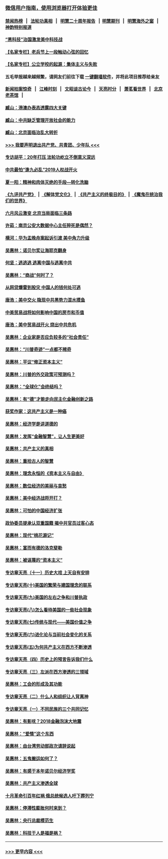 ### [微信用户指南，使用浏览器打开体验更佳](https://github.com/gfw-breaker/banned-news1/blob/master/indexes/wechat-guide.md?t=0)
#### [禁闻热榜](热点新闻.md?t=0)  &nbsp;&nbsp;|&nbsp;&nbsp; [法轮功真相](https://github.com/gfw-breaker/truth/blob/master/README.md?t=0) &nbsp;&nbsp;|&nbsp;&nbsp; [明慧二十周年报告](https://github.com/gfw-breaker/mh-reports/blob/master/README.md?t=0) &nbsp;&nbsp;|&nbsp;&nbsp;[明慧期刊](https://github.com/gfw-breaker/mh-qikan) &nbsp;&nbsp;|&nbsp;&nbsp; [明慧海外之窗](https://github.com/gfw-breaker/mh-news/blob/master/README.md?t=0) &nbsp;&nbsp;|&nbsp;&nbsp; [神韵特别报道](https://github.com/gfw-breaker/mh-news/blob/master/shenyun.md?t=0)
#### [“黑科技”治国激发美中科技战](../pages/nsc423/n11638056.md?t=02042311) 
#### [【名家专栏】老兵节上一段触动心弦的回忆](../pages/nsc423/n11646016.md?t=02042311) 
#### [【名家专栏】公立学校的起源：集体主义与失败](../pages/nsc423/n11601833.md?t=02042311) 
#### 五毛举报越来越频繁，请网友们前往下载 [一键翻墙软件](https://github.com/gfw-breaker/ssr-accounts)，并将此项目推荐给亲友
#### [新闻拍案惊奇](https://github.com/gfw-breaker/banned-news1/blob/master/pages/link4.md) &nbsp;&nbsp;|&nbsp;&nbsp; [江峰时刻](https://github.com/gfw-breaker/banned-news1/blob/master/pages/link4.md) &nbsp;&nbsp;|&nbsp;&nbsp; [文昭谈古论今](https://github.com/gfw-breaker/banned-news1/blob/master/pages/link4.md) &nbsp;&nbsp;|&nbsp;&nbsp; [天亮时分](https://github.com/gfw-breaker/banned-news1/blob/master/pages/link4.md) &nbsp;&nbsp;|&nbsp;&nbsp; [萧茗看世界](https://github.com/gfw-breaker/banned-news1/blob/master/pages/link4.md) &nbsp;&nbsp;|&nbsp;&nbsp; [北京老茶馆](https://github.com/gfw-breaker/banned-news1/blob/master/pages/link4.md) &nbsp;&nbsp;|&nbsp;&nbsp; 
#### [臧山：港澳办表态透露四大关键](../pages/nsc423/n11421628.md?t=02042311) 
#### [臧山：中共缺乏管理开放社会的能力](../pages/nsc423/n11407457.md?t=02042311) 
#### [臧山：北京面临治乱大转折](../pages/nsc423/n11406895.md?t=02042311) 
#### [>>> 我要声明退出共产党、共青团、少年队 <<<](https://github.com/begood0513/goodnews/blob/master/quit/letter.md) 
#### [专访胡平：20年打压 法轮功屹立不倒意义深远](../pages/nsc423/n11398800.md?t=02042311) 
#### [中共最怕“逢九必乱”2019人权战开火](../pages/nsc423/n11385248.md?t=02042311) 
#### [夏一阳：精神和肉体灭绝的手段—转化洗脑](../pages/nsc423/n11368250.md?t=02042311) 
#### [《九评共产党》](https://github.com/begood0513/9ping.md/blob/master/README.md) &nbsp;|&nbsp; [《解体党文化》](../../../../jtdwh.md/blob/master/README.md)  &nbsp;|&nbsp; [《共产主义的终极目的》](../../../../gczydzjmd.md/blob/master/README.md) &nbsp;|&nbsp; [《魔鬼在统治我们的世界》](../../../../mgztzwmdsj.md/blob/master/README.md) 
#### [六月风云激变 北京当局面临三条路](../pages/nsc423/n11313668.md?t=02042311) 
#### [许茹：南京公安大数据中心主任猝死是偶然？](../pages/nsc423/n11064744.md?t=02042311) 
#### [横河：华为孟晚舟案起诉引渡 美中角力升级](../pages/nsc423/n11027230.md?t=02042311) 
#### [吴惠林：诺贝尔奖让海耶克翻身](../pages/nsc423/n10890049.md?t=02042311) 
#### [何坚：逃逃逃 逃离中国与逃离中共](../pages/nsc423/n10592891.md?t=02042311) 
#### [吴惠林：“商战”何时了？](../pages/nsc423/n10573558.md?t=02042311) 
#### [从网贷爆雷到股灾 中国人的钱何处可逃](../pages/nsc423/n10572800.md?t=02042311) 
#### [唐浩：美中交火 隐现中共黑势力混水摸鱼](../pages/nsc423/n10544040.md?t=02042311) 
#### [中美贸易战将如何影响中国的房市和币值](../pages/nsc423/n10543697.md?t=02042311) 
#### [唐浩：美中贸易战开火 烧出中共危机](../pages/nsc423/n10540126.md?t=02042311) 
#### [吴惠林：企业家是否应负较多的“社会责任”](../pages/nsc423/n10535022.md?t=02042311) 
#### [吴惠林：“川普奇迹”一点都不稀奇](../pages/nsc423/n10512808.md?t=02042311) 
#### [吴惠林：平议“修正资本主义”](../pages/nsc423/n10495724.md?t=02042311) 
#### [吴惠林：川普的外交政策可预测吗？](../pages/nsc423/n10462387.md?t=02042311) 
#### [吴惠林：“全球化”会终结吗？](../pages/nsc423/n10452838.md?t=02042311) 
#### [吴惠林：有“德”才能走向民主化金融创新之路](../pages/nsc423/n10432292.md?t=02042311) 
#### [获奖作家：这共产主义是一种癌](../pages/nsc423/n10431541.md?t=02042311) 
#### [吴惠林：经济学是讲道德的](../pages/nsc423/n10398014.md?t=02042311) 
#### [吴惠林：发挥“金融智慧”，让人生更美好](../pages/nsc423/n10375019.md?t=02042311) 
#### [吴惠林：共产主义的真相](../pages/nsc423/n10351394.md?t=02042311) 
#### [吴惠林：重拾古人的智慧](../pages/nsc423/n10337691.md?t=02042311) 
#### [吴惠林：理念永恒的《资本主义与自由》](../pages/nsc423/n10316274.md?t=02042311) 
#### [吴惠林：数位经济的美丽与哀愁](../pages/nsc423/n10292946.md?t=02042311) 
#### [吴惠林：美中经济战将开打？](../pages/nsc423/n10258825.md?t=02042311) 
#### [吴惠林：可怕的中国经济扩张](../pages/nsc423/n10219147.md?t=02042311) 
#### [政协委员提承认双重国籍 揭中共官员过客心态](../pages/nsc423/n10208809.md?t=02042311) 
#### [吴惠林：现代“桃花源记”](../pages/nsc423/n10185234.md?t=02042311) 
#### [吴惠林：富而有德的洛克斐勒](../pages/nsc423/n10142264.md?t=02042311) 
#### [吴惠林：被诬蔑的“资本主义”](../pages/nsc423/n10124816.md?t=02042311) 
#### [专访章天亮（十一）历史大戏 上天自有安排](../pages/nsc423/n10094905.md?t=02042311) 
#### [专访章天亮(十)美国的繁荣与建国理念的联系](../pages/nsc423/n10094899.md?t=02042311) 
#### [专访章天亮(九)美国的左右之争和川普执政](../pages/nsc423/n10094889.md?t=02042311) 
#### [专访章天亮(八)怎么看待美国的一些社会现象](../pages/nsc423/n10094857.md?t=02042311) 
#### [专访章天亮(七)传统与现代——美国价值之争](../pages/nsc423/n10093140.md?t=02042311) 
#### [专访章天亮(六)进化论与当前社会变化的关系](../pages/nsc423/n10092036.md?t=02042311) 
#### [专访章天亮(五)为何共产主义在西方不断渗透](../pages/nsc423/n10083620.md?t=02042311) 
#### [专访章天亮（四）历史上的预言告诉我们什么](../pages/nsc423/n10083606.md?t=02042311) 
#### [专访章天亮（三）左派在西方渗透的三领域](../pages/nsc423/n10081115.md?t=02042311) 
#### [吴惠林：工会的形成及其功能](../pages/nsc423/n10080633.md?t=02042311) 
#### [专访章天亮（二）什么人和组织让人背离神](../pages/nsc423/n10076637.md?t=02042311) 
#### [专访章天亮（一）不同民族的三个共同记忆](../pages/nsc423/n10074188.md?t=02042311) 
#### [吴惠林：有影呒？2018金融泡沫大地震](../pages/nsc423/n10040534.md?t=02042311) 
#### [吴惠林：“爱情”这个东西](../pages/nsc423/n10019423.md?t=02042311) 
#### [吴惠林：由台湾劳动部政次请辞说起](../pages/nsc423/n9979679.md?t=02042311) 
#### [吴惠林：五鬼搬运如何了？](../pages/nsc423/n9925338.md?t=02042311) 
#### [吴惠林：有感于本年诺贝尔经济学奖](../pages/nsc423/n9871883.md?t=02042311) 
#### [吴惠林：共产主义渗透全球](../pages/nsc423/n9812748.md?t=02042311) 
#### [十月革命引百年红祸 俄总统候选人吁下葬列宁](../pages/nsc423/n9810182.md?t=02042311) 
#### [吴惠林：停滞性膨胀何时来到？](../pages/nsc423/n9764136.md?t=02042311) 
#### [吴惠林：央行总裁模范生](../pages/nsc423/n9728134.md?t=02042311) 
#### [吴惠林：科技于人是福是祸？](../pages/nsc423/n9672982.md?t=02042311) 

----
#### [ >>> 更早内容 <<< ](../indexes/nsc423-earlier.md)
